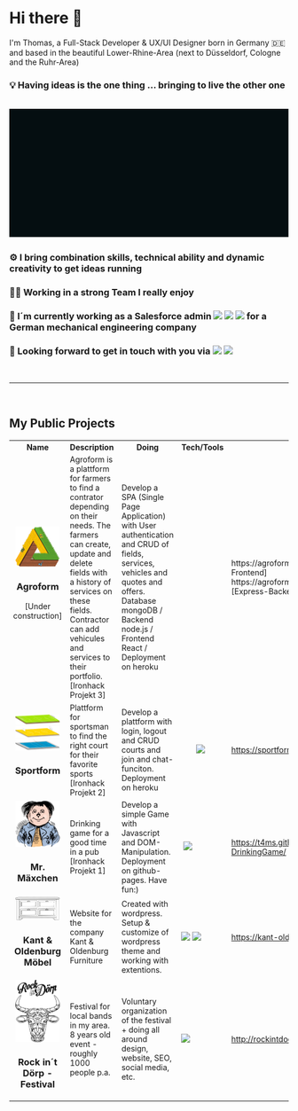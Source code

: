 # Hi there 👋


<div>
<p>I'm Thomas, a Full-Stack Developer & UX/UI Designer born in Germany 🇩🇪 and based in the beautiful Lower-Rhine-Area (next to Düsseldorf, Cologne and the Ruhr-Area)</p>
    <h3>💡 Having ideas is the one thing ... bringing to live the other one</h3>
    <br>
    <img class="imgSvg" src='images/t4ms_introCSS.svg' />
    <h3>⚙️ I bring combination skills, technical ability and dynamic creativity to get ideas running</h3>
    <h3>💪🏻 Working in a strong Team I really enjoy</h3>
    <h3>💼 I´m currently working as a Salesforce admin 
    <a target="_blank" rel="noopener noreferrer" href="https://www.salesforce.com/de/products/sales-cloud/overview/"><img src="https://img.shields.io/badge/sales%20cloud-black?style=plastic&logo=Salesforce" style="max-width:100%;"></a>
    <a target="_blank" rel="noopener noreferrer" href="hhttps://www.salesforce.com/de/products/marketing-cloud/overview/"><img src="https://img.shields.io/badge/Pardot-black?style=plastic&logo=Salesforce" style="max-width:100%;"></a>
    <a target="_blank" rel="noopener noreferrer" href="https://www.salesforce.com/de/products/service-cloud/overview/"><img src="https://img.shields.io/badge/service%20cloud-black?style=plastic&logo=Salesforce" style="max-width:100%;"></a> for a German mechanical engineering company
    </h3>
    <h3>💬 Looking forward to get in touch with you via <a target="_blank" rel="noopener noreferrer" href="https://www.linkedin.com/in/thomas-schweers-1bbb6b168/"><img src="https://img.shields.io/badge/LinkedIn-black?style=plastic&logo=LinkedIn" style="max-width:100%;"></a>
    <a target="_blank" rel="noopener noreferrer" href="mailto:th.schweers@googlemail.com"><img src="https://img.shields.io/badge/Email-black?style=plastic&logo=Gmail" style="max-width:100%;"></a>
    </h3>
</div>
<br>
<hr>
<br>
<h2>My Public Projects</h2>

<table>
<tr>
    <th>Name</th>
    <th>Description</th>
    <th>Doing</th>
    <th>Tech/Tools</th>
    <th>Link</th>
</tr>
<tr>
    <td style="text-align: center"><img width="80px" src="images/agroform.svg">
    <h3>Agroform</h3>
    <p>[Under construction]</p>
    </td>
    <td>Agroform is a plattform for farmers to find a contrator depending on their needs. The farmers can create, update and delete fields with a history of services on these fields. Contractor can add vehicules and services to their portfolio. [Ironhack Projekt 3]</td>
    <td>Develop a SPA (Single Page Application) with User authentication and CRUD of fields, services, vehicles and quotes and offers. Database mongoDB / Backend node.js / Frontend React / Deployment on heroku</td>
        <td>
        <p><a target="_blank" rel="noopener noreferrer" href="https://camo.githubusercontent.com/b78effd0bf898b043de732ebd9a520e93717fa8d0103e471d5af8c93e8f899a8/68747470733a2f2f696d672e736869656c64732e696f2f62616467652f4a6176615363726970742d696e666f726d6174696f6e616c3f7374796c653d666c6174266c6f676f3d4a617661536372697074266c6f676f436f6c6f723d436f6c6f724e616d6526636f6c6f723d626c61636b"><img src="https://camo.githubusercontent.com/b78effd0bf898b043de732ebd9a520e93717fa8d0103e471d5af8c93e8f899a8/68747470733a2f2f696d672e736869656c64732e696f2f62616467652f4a6176615363726970742d696e666f726d6174696f6e616c3f7374796c653d666c6174266c6f676f3d4a617661536372697074266c6f676f436f6c6f723d436f6c6f724e616d6526636f6c6f723d626c61636b" alt="" data-canonical-src="https://img.shields.io/badge/JavaScript-informational?style=flat&amp;logo=JavaScript&amp;logoColor=ColorName&amp;color=black" style="max-width:100%;"></a>
        <a target="_blank" rel="noopener noreferrer" href="https://camo.githubusercontent.com/b949ecbd10638d045aa06dfbaad5f413af9d713ea9191dfbd9842e194723b8e6/68747470733a2f2f696d672e736869656c64732e696f2f62616467652f52656163742d696e666f726d6174696f6e616c3f7374796c653d666c6174266c6f676f3d7265616374266c6f676f436f6c6f723d436f6c6f724e616d6526636f6c6f723d626c61636b"><img src="https://camo.githubusercontent.com/b949ecbd10638d045aa06dfbaad5f413af9d713ea9191dfbd9842e194723b8e6/68747470733a2f2f696d672e736869656c64732e696f2f62616467652f52656163742d696e666f726d6174696f6e616c3f7374796c653d666c6174266c6f676f3d7265616374266c6f676f436f6c6f723d436f6c6f724e616d6526636f6c6f723d626c61636b" alt="" data-canonical-src="https://img.shields.io/badge/React-informational?style=flat&amp;logo=react&amp;logoColor=ColorName&amp;color=black" style="max-width:100%;"></a>
        <a target="_blank" rel="noopener noreferrer" href="https://camo.githubusercontent.com/59082a1ef957ded1e382c17f7b89b0c68819990670475f41fb72cd914b077bda/68747470733a2f2f696d672e736869656c64732e696f2f62616467652f4e6f64652e6a732d696e666f726d6174696f6e616c3f7374796c653d666c6174266c6f676f3d4e6f64652e6a73266c6f676f436f6c6f723d436f6c6f724e616d6526636f6c6f723d626c61636b"><img src="https://camo.githubusercontent.com/59082a1ef957ded1e382c17f7b89b0c68819990670475f41fb72cd914b077bda/68747470733a2f2f696d672e736869656c64732e696f2f62616467652f4e6f64652e6a732d696e666f726d6174696f6e616c3f7374796c653d666c6174266c6f676f3d4e6f64652e6a73266c6f676f436f6c6f723d436f6c6f724e616d6526636f6c6f723d626c61636b" alt="" data-canonical-src="https://img.shields.io/badge/Node.js-informational?style=flat&amp;logo=Node.js&amp;logoColor=ColorName&amp;color=black" style="max-width:100%;"></a>
        <a target="_blank" rel="noopener noreferrer" href="https://camo.githubusercontent.com/3445df3d83ad17675b6e69347dfec71c3b30bc6af7f06282ff51b61b03f664a5/68747470733a2f2f696d672e736869656c64732e696f2f62616467652f457870726573732d696e666f726d6174696f6e616c3f7374796c653d666c6174266c6f676f3d45787072657373266c6f676f436f6c6f723d436f6c6f724e616d6526636f6c6f723d626c61636b"><img src="https://camo.githubusercontent.com/3445df3d83ad17675b6e69347dfec71c3b30bc6af7f06282ff51b61b03f664a5/68747470733a2f2f696d672e736869656c64732e696f2f62616467652f457870726573732d696e666f726d6174696f6e616c3f7374796c653d666c6174266c6f676f3d45787072657373266c6f676f436f6c6f723d436f6c6f724e616d6526636f6c6f723d626c61636b" alt="" data-canonical-src="https://img.shields.io/badge/Express-informational?style=flat&amp;logo=Express&amp;logoColor=ColorName&amp;color=black" style="max-width:100%;"></a>
        <a target="_blank" rel="noopener noreferrer" href="https://camo.githubusercontent.com/352cdc55f45d14518124e1d9ab02f8caa64157d3f7b68c93e12b4568d92597b7/68747470733a2f2f696d672e736869656c64732e696f2f62616467652f4d6f6e676f44422d696e666f726d6174696f6e616c3f7374796c653d666c6174266c6f676f3d4d6f6e676f4442266c6f676f436f6c6f723d436f6c6f724e616d6526636f6c6f723d626c61636b"><img src="https://camo.githubusercontent.com/352cdc55f45d14518124e1d9ab02f8caa64157d3f7b68c93e12b4568d92597b7/68747470733a2f2f696d672e736869656c64732e696f2f62616467652f4d6f6e676f44422d696e666f726d6174696f6e616c3f7374796c653d666c6174266c6f676f3d4d6f6e676f4442266c6f676f436f6c6f723d436f6c6f724e616d6526636f6c6f723d626c61636b" alt="" data-canonical-src="https://img.shields.io/badge/MongoDB-informational?style=flat&amp;logo=MongoDB&amp;logoColor=ColorName&amp;color=black" style="max-width:100%;"></a>
        <a target="_blank" rel="noopener noreferrer" href="https://camo.githubusercontent.com/2a3c7fc231aff520b66d757efebf502941249f8c125a4542531ccda5f3bf77f4/68747470733a2f2f696d672e736869656c64732e696f2f62616467652f4353532d696e666f726d6174696f6e616c3f7374796c653d666c6174266c6f676f3d63737333266c6f676f436f6c6f723d436f6c6f724e616d6526636f6c6f723d626c61636b"><img src="https://camo.githubusercontent.com/2a3c7fc231aff520b66d757efebf502941249f8c125a4542531ccda5f3bf77f4/68747470733a2f2f696d672e736869656c64732e696f2f62616467652f4353532d696e666f726d6174696f6e616c3f7374796c653d666c6174266c6f676f3d63737333266c6f676f436f6c6f723d436f6c6f724e616d6526636f6c6f723d626c61636b" alt="" data-canonical-src="https://img.shields.io/badge/CSS-informational?style=flat&amp;logo=css3&amp;logoColor=ColorName&amp;color=black" style="max-width:100%;"></a>
        <a target="_blank" rel="noopener noreferrer" href="https://camo.githubusercontent.com/db05093db34dc00d974b707eaa3cd2d9e19c047fe776d59ac7144d552ac2ac60/68747470733a2f2f696d672e736869656c64732e696f2f62616467652f536173732d696e666f726d6174696f6e616c3f7374796c653d666c6174266c6f676f3d53617373266c6f676f436f6c6f723d436f6c6f724e616d6526636f6c6f723d626c61636b"><img src="https://camo.githubusercontent.com/db05093db34dc00d974b707eaa3cd2d9e19c047fe776d59ac7144d552ac2ac60/68747470733a2f2f696d672e736869656c64732e696f2f62616467652f536173732d696e666f726d6174696f6e616c3f7374796c653d666c6174266c6f676f3d53617373266c6f676f436f6c6f723d436f6c6f724e616d6526636f6c6f723d626c61636b" alt="" data-canonical-src="https://img.shields.io/badge/Sass-informational?style=flat&amp;logo=Sass&amp;logoColor=ColorName&amp;color=black" style="max-width:100%;"></a>
        <a target="_blank" rel="noopener noreferrer" href="https://camo.githubusercontent.com/8444b01a451e1b946beed4d4dc8f9a6cd3f73ed9979a7da1d0071d444c1e5114/68747470733a2f2f696d672e736869656c64732e696f2f62616467652f6669676d612d696e666f726d6174696f6e616c3f7374796c653d666c6174266c6f676f3d6669676d61266c6f676f436f6c6f723d436f6c6f724e616d6526636f6c6f723d626c61636b"><img src="https://camo.githubusercontent.com/8444b01a451e1b946beed4d4dc8f9a6cd3f73ed9979a7da1d0071d444c1e5114/68747470733a2f2f696d672e736869656c64732e696f2f62616467652f6669676d612d696e666f726d6174696f6e616c3f7374796c653d666c6174266c6f676f3d6669676d61266c6f676f436f6c6f723d436f6c6f724e616d6526636f6c6f723d626c61636b" alt="" data-canonical-src="https://img.shields.io/badge/figma-informational?style=flat&amp;logo=figma&amp;logoColor=ColorName&amp;color=black" style="max-width:100%;"></a>
        <a target="_blank" rel="noopener noreferrer" href="https://camo.githubusercontent.com/d25249fa606a766ac14664d7b2462b8cdc01fc41a365c85d5a5a50dec59bc484/68747470733a2f2f696d672e736869656c64732e696f2f62616467652f4163636573736962696c6974792d696e666f726d6174696f6e616c3f7374796c653d666c6174266c6f676f3d4163636573736962696c697479266c6f676f436f6c6f723d436f6c6f724e616d6526636f6c6f723d626c61636b"><img src="https://camo.githubusercontent.com/d25249fa606a766ac14664d7b2462b8cdc01fc41a365c85d5a5a50dec59bc484/68747470733a2f2f696d672e736869656c64732e696f2f62616467652f4163636573736962696c6974792d696e666f726d6174696f6e616c3f7374796c653d666c6174266c6f676f3d4163636573736962696c697479266c6f676f436f6c6f723d436f6c6f724e616d6526636f6c6f723d626c61636b" alt="" data-canonical-src="https://img.shields.io/badge/Accessibility-informational?style=flat&amp;logo=Accessibility&amp;logoColor=ColorName&amp;color=black" style="max-width:100%;"></a>
        <a target="_blank" rel="noopener noreferrer" href="https://camo.githubusercontent.com/98fc2813520da7bbd412670f4948515368a13959e6964c4e9f12fdbfef62d367/68747470733a2f2f696d672e736869656c64732e696f2f62616467652f4e504d2d696e666f726d6174696f6e616c3f7374796c653d666c6174266c6f676f3d6e706d266c6f676f436f6c6f723d436f6c6f724e616d6526636f6c6f723d626c61636b"><img src="https://camo.githubusercontent.com/98fc2813520da7bbd412670f4948515368a13959e6964c4e9f12fdbfef62d367/68747470733a2f2f696d672e736869656c64732e696f2f62616467652f4e504d2d696e666f726d6174696f6e616c3f7374796c653d666c6174266c6f676f3d6e706d266c6f676f436f6c6f723d436f6c6f724e616d6526636f6c6f723d626c61636b" alt="" data-canonical-src="https://img.shields.io/badge/NPM-informational?style=flat&amp;logo=npm&amp;logoColor=ColorName&amp;color=black" style="max-width:100%;"></a>
        <a target="_blank" rel="noopener noreferrer" href="https://camo.githubusercontent.com/5393f0467e5bad99284d49b27454a9221a9e6e25d13d64979b632e22376a9c35/68747470733a2f2f696d672e736869656c64732e696f2f62616467652f506f73746d616e2d696e666f726d6174696f6e616c3f7374796c653d666c6174266c6f676f3d506f73746d616e266c6f676f436f6c6f723d436f6c6f724e616d6526636f6c6f723d626c61636b"><img src="https://camo.githubusercontent.com/5393f0467e5bad99284d49b27454a9221a9e6e25d13d64979b632e22376a9c35/68747470733a2f2f696d672e736869656c64732e696f2f62616467652f506f73746d616e2d696e666f726d6174696f6e616c3f7374796c653d666c6174266c6f676f3d506f73746d616e266c6f676f436f6c6f723d436f6c6f724e616d6526636f6c6f723d626c61636b" alt="" data-canonical-src="https://img.shields.io/badge/Postman-informational?style=flat&amp;logo=Postman&amp;logoColor=ColorName&amp;color=black" style="max-width:100%;"></a>
        <a target="_blank" rel="noopener noreferrer" href="https://camo.githubusercontent.com/377eea65aac131046810e6bef9b0efcb58ea93802e61c32f1d2d9fc53560bc2c/68747470733a2f2f696d672e736869656c64732e696f2f62616467652f6865726f6b752d696e666f726d6174696f6e616c3f7374796c653d666c6174266c6f676f3d6865726f6b75266c6f676f436f6c6f723d436f6c6f724e616d6526636f6c6f723d626c61636b"><img src="https://camo.githubusercontent.com/377eea65aac131046810e6bef9b0efcb58ea93802e61c32f1d2d9fc53560bc2c/68747470733a2f2f696d672e736869656c64732e696f2f62616467652f6865726f6b752d696e666f726d6174696f6e616c3f7374796c653d666c6174266c6f676f3d6865726f6b75266c6f676f436f6c6f723d436f6c6f724e616d6526636f6c6f723d626c61636b" alt="" data-canonical-src="https://img.shields.io/badge/heroku-informational?style=flat&amp;logo=heroku&amp;logoColor=ColorName&amp;color=black" style="max-width:100%;"></a></p>
    </td>
    <td>
    https://agroform.netlify.app/ [React-Frontend]
    https://agroform.herokuapp.com/ [Express-Backend]
    </td>
</tr>
<tr>
     <td style="text-align: center">
        <img width="80px" src="images/footballCourtsmall.svg">
        <img width="80px" src="images/basketballCourtsmall.svg">
        <img width="80px" src="images/volleyballCourtsmall.svg">
        <h3>Sportform</h3>
     </td>
     <td>Plattform for sportsman to find the right court for their favorite sports [Ironhack Projekt 2]</td>
     <td>Develop a plattform with login, logout and CRUD courts and join and chat-funciton. Deployment on heroku</td>
        <td>
        <a target="_blank" rel="noopener noreferrer" href="https://camo.githubusercontent.com/b78effd0bf898b043de732ebd9a520e93717fa8d0103e471d5af8c93e8f899a8/68747470733a2f2f696d672e736869656c64732e696f2f62616467652f4a6176615363726970742d696e666f726d6174696f6e616c3f7374796c653d666c6174266c6f676f3d4a617661536372697074266c6f676f436f6c6f723d436f6c6f724e616d6526636f6c6f723d626c61636b"><img src="https://camo.githubusercontent.com/b78effd0bf898b043de732ebd9a520e93717fa8d0103e471d5af8c93e8f899a8/68747470733a2f2f696d672e736869656c64732e696f2f62616467652f4a6176615363726970742d696e666f726d6174696f6e616c3f7374796c653d666c6174266c6f676f3d4a617661536372697074266c6f676f436f6c6f723d436f6c6f724e616d6526636f6c6f723d626c61636b" alt="" data-canonical-src="https://img.shields.io/badge/JavaScript-informational?style=flat&amp;logo=JavaScript&amp;logoColor=ColorName&amp;color=black" style="max-width:100%;"></a>
        <a target="_blank" rel="noopener noreferrer" href="https://camo.githubusercontent.com/59082a1ef957ded1e382c17f7b89b0c68819990670475f41fb72cd914b077bda/68747470733a2f2f696d672e736869656c64732e696f2f62616467652f4e6f64652e6a732d696e666f726d6174696f6e616c3f7374796c653d666c6174266c6f676f3d4e6f64652e6a73266c6f676f436f6c6f723d436f6c6f724e616d6526636f6c6f723d626c61636b"><img src="https://camo.githubusercontent.com/59082a1ef957ded1e382c17f7b89b0c68819990670475f41fb72cd914b077bda/68747470733a2f2f696d672e736869656c64732e696f2f62616467652f4e6f64652e6a732d696e666f726d6174696f6e616c3f7374796c653d666c6174266c6f676f3d4e6f64652e6a73266c6f676f436f6c6f723d436f6c6f724e616d6526636f6c6f723d626c61636b" alt="" data-canonical-src="https://img.shields.io/badge/Node.js-informational?style=flat&amp;logo=Node.js&amp;logoColor=ColorName&amp;color=black" style="max-width:100%;"></a>
        <a target="_blank" rel="noopener noreferrer" href="https://camo.githubusercontent.com/352cdc55f45d14518124e1d9ab02f8caa64157d3f7b68c93e12b4568d92597b7/68747470733a2f2f696d672e736869656c64732e696f2f62616467652f4d6f6e676f44422d696e666f726d6174696f6e616c3f7374796c653d666c6174266c6f676f3d4d6f6e676f4442266c6f676f436f6c6f723d436f6c6f724e616d6526636f6c6f723d626c61636b"><img src="https://camo.githubusercontent.com/352cdc55f45d14518124e1d9ab02f8caa64157d3f7b68c93e12b4568d92597b7/68747470733a2f2f696d672e736869656c64732e696f2f62616467652f4d6f6e676f44422d696e666f726d6174696f6e616c3f7374796c653d666c6174266c6f676f3d4d6f6e676f4442266c6f676f436f6c6f723d436f6c6f724e616d6526636f6c6f723d626c61636b" alt="" data-canonical-src="https://img.shields.io/badge/MongoDB-informational?style=flat&amp;logo=MongoDB&amp;logoColor=ColorName&amp;color=black" style="max-width:100%;"></a>
        <a target="_blank" rel="noopener noreferrer" href="https://camo.githubusercontent.com/2a3c7fc231aff520b66d757efebf502941249f8c125a4542531ccda5f3bf77f4/68747470733a2f2f696d672e736869656c64732e696f2f62616467652f4353532d696e666f726d6174696f6e616c3f7374796c653d666c6174266c6f676f3d63737333266c6f676f436f6c6f723d436f6c6f724e616d6526636f6c6f723d626c61636b"><img src="https://camo.githubusercontent.com/2a3c7fc231aff520b66d757efebf502941249f8c125a4542531ccda5f3bf77f4/68747470733a2f2f696d672e736869656c64732e696f2f62616467652f4353532d696e666f726d6174696f6e616c3f7374796c653d666c6174266c6f676f3d63737333266c6f676f436f6c6f723d436f6c6f724e616d6526636f6c6f723d626c61636b" alt="" data-canonical-src="https://img.shields.io/badge/CSS-informational?style=flat&amp;logo=css3&amp;logoColor=ColorName&amp;color=black" style="max-width:100%;"></a>
        <a target="_blank" rel="noopener noreferrer" href="https://camo.githubusercontent.com/db05093db34dc00d974b707eaa3cd2d9e19c047fe776d59ac7144d552ac2ac60/68747470733a2f2f696d672e736869656c64732e696f2f62616467652f536173732d696e666f726d6174696f6e616c3f7374796c653d666c6174266c6f676f3d53617373266c6f676f436f6c6f723d436f6c6f724e616d6526636f6c6f723d626c61636b"><img src="https://camo.githubusercontent.com/db05093db34dc00d974b707eaa3cd2d9e19c047fe776d59ac7144d552ac2ac60/68747470733a2f2f696d672e736869656c64732e696f2f62616467652f536173732d696e666f726d6174696f6e616c3f7374796c653d666c6174266c6f676f3d53617373266c6f676f436f6c6f723d436f6c6f724e616d6526636f6c6f723d626c61636b" alt="" data-canonical-src="https://img.shields.io/badge/Sass-informational?style=flat&amp;logo=Sass&amp;logoColor=ColorName&amp;color=black" style="max-width:100%;"></a>
        <a target="_blank" rel="noopener noreferrer" href="https://camo.githubusercontent.com/8444b01a451e1b946beed4d4dc8f9a6cd3f73ed9979a7da1d0071d444c1e5114/68747470733a2f2f696d672e736869656c64732e696f2f62616467652f6669676d612d696e666f726d6174696f6e616c3f7374796c653d666c6174266c6f676f3d6669676d61266c6f676f436f6c6f723d436f6c6f724e616d6526636f6c6f723d626c61636b"><img src="https://camo.githubusercontent.com/8444b01a451e1b946beed4d4dc8f9a6cd3f73ed9979a7da1d0071d444c1e5114/68747470733a2f2f696d672e736869656c64732e696f2f62616467652f6669676d612d696e666f726d6174696f6e616c3f7374796c653d666c6174266c6f676f3d6669676d61266c6f676f436f6c6f723d436f6c6f724e616d6526636f6c6f723d626c61636b" alt="" data-canonical-src="https://img.shields.io/badge/figma-informational?style=flat&amp;logo=figma&amp;logoColor=ColorName&amp;color=black" style="max-width:100%;"></a>
        <a target="_blank" rel="noopener noreferrer" href="https://camo.githubusercontent.com/98fc2813520da7bbd412670f4948515368a13959e6964c4e9f12fdbfef62d367/68747470733a2f2f696d672e736869656c64732e696f2f62616467652f4e504d2d696e666f726d6174696f6e616c3f7374796c653d666c6174266c6f676f3d6e706d266c6f676f436f6c6f723d436f6c6f724e616d6526636f6c6f723d626c61636b"><img src="https://camo.githubusercontent.com/98fc2813520da7bbd412670f4948515368a13959e6964c4e9f12fdbfef62d367/68747470733a2f2f696d672e736869656c64732e696f2f62616467652f4e504d2d696e666f726d6174696f6e616c3f7374796c653d666c6174266c6f676f3d6e706d266c6f676f436f6c6f723d436f6c6f724e616d6526636f6c6f723d626c61636b" alt="" data-canonical-src="https://img.shields.io/badge/NPM-informational?style=flat&amp;logo=npm&amp;logoColor=ColorName&amp;color=black" style="max-width:100%;"></a>
        <a target="_blank" rel="noopener noreferrer" href="https://img.shields.io/badge/HTML-black?style=plastic&logo=HTML5"><img src="https://img.shields.io/badge/HTML-black?style=plastic&logo=HTML5" style="max-width:100%;"></a>
        <a target="_blank" rel="noopener noreferrer" href="https://camo.
        <a target="_blank" rel="noopener noreferrer" href="https://camo.githubusercontent.com/5393f0467e5bad99284d49b27454a9221a9e6e25d13d64979b632e22376a9c35/68747470733a2f2f696d672e736869656c64732e696f2f62616467652f506f73746d616e2d696e666f726d6174696f6e616c3f7374796c653d666c6174266c6f676f3d506f73746d616e266c6f676f436f6c6f723d436f6c6f724e616d6526636f6c6f723d626c61636b"><img src="https://camo.githubusercontent.com/5393f0467e5bad99284d49b27454a9221a9e6e25d13d64979b632e22376a9c35/68747470733a2f2f696d672e736869656c64732e696f2f62616467652f506f73746d616e2d696e666f726d6174696f6e616c3f7374796c653d666c6174266c6f676f3d506f73746d616e266c6f676f436f6c6f723d436f6c6f724e616d6526636f6c6f723d626c61636b" alt="" data-canonical-src="https://img.shields.io/badge/Postman-informational?style=flat&amp;logo=Postman&amp;logoColor=ColorName&amp;color=black" style="max-width:100%;"></a>
        <a target="_blank" rel="noopener noreferrer" href="https://camo.githubusercontent.com/377eea65aac131046810e6bef9b0efcb58ea93802e61c32f1d2d9fc53560bc2c/68747470733a2f2f696d672e736869656c64732e696f2f62616467652f6865726f6b752d696e666f726d6174696f6e616c3f7374796c653d666c6174266c6f676f3d6865726f6b75266c6f676f436f6c6f723d436f6c6f724e616d6526636f6c6f723d626c61636b"><img src="https://camo.githubusercontent.com/377eea65aac131046810e6bef9b0efcb58ea93802e61c32f1d2d9fc53560bc2c/68747470733a2f2f696d672e736869656c64732e696f2f62616467652f6865726f6b752d696e666f726d6174696f6e616c3f7374796c653d666c6174266c6f676f3d6865726f6b75266c6f676f436f6c6f723d436f6c6f724e616d6526636f6c6f723d626c61636b" alt="" data-canonical-src="https://img.shields.io/badge/heroku-informational?style=flat&amp;logo=heroku&amp;logoColor=ColorName&amp;color=black" style="max-width:100%;"></a>
    </td>
    <td>
        <a href="https://sportform.herokuapp.com/">https://sportform.herokuapp.com/</a>
    </td>
   </tr>
   <tr>
    <td style="text-align: center">
        <img width="80px" src="images/maexchen.svg">
        <h3>Mr. Mäxchen</h3>
    </td>
    <td>Drinking game for a good time in a pub [Ironhack Projekt 1]</td>
    <td>Develop a simple Game with Javascript and DOM-Manipulation. Deployment on github-pages. Have fun:)</td>
    <td>
        <a target="_blank" rel="noopener noreferrer" href="https://camo.githubusercontent.com/b78effd0bf898b043de732ebd9a520e93717fa8d0103e471d5af8c93e8f899a8/68747470733a2f2f696d672e736869656c64732e696f2f62616467652f4a6176615363726970742d696e666f726d6174696f6e616c3f7374796c653d666c6174266c6f676f3d4a617661536372697074266c6f676f436f6c6f723d436f6c6f724e616d6526636f6c6f723d626c61636b"><img src="https://camo.githubusercontent.com/b78effd0bf898b043de732ebd9a520e93717fa8d0103e471d5af8c93e8f899a8/68747470733a2f2f696d672e736869656c64732e696f2f62616467652f4a6176615363726970742d696e666f726d6174696f6e616c3f7374796c653d666c6174266c6f676f3d4a617661536372697074266c6f676f436f6c6f723d436f6c6f724e616d6526636f6c6f723d626c61636b" alt="" data-canonical-src="https://img.shields.io/badge/JavaScript-informational?style=flat&amp;logo=JavaScript&amp;logoColor=ColorName&amp;color=black" style="max-width:100%;"></a>
        <a target="_blank" rel="noopener noreferrer" href="https://img.shields.io/badge/HTML-black?style=plastic&logo=HTML5"><img src="https://img.shields.io/badge/HTML-black?style=plastic&logo=HTML5" style="max-width:100%;"></a>
        <a target="_blank" rel="noopener noreferrer" href="https://camo.
        <a target="_blank" rel="noopener noreferrer" href="https://camo.githubusercontent.com/2a3c7fc231aff520b66d757efebf502941249f8c125a4542531ccda5f3bf77f4/68747470733a2f2f696d672e736869656c64732e696f2f62616467652f4353532d696e666f726d6174696f6e616c3f7374796c653d666c6174266c6f676f3d63737333266c6f676f436f6c6f723d436f6c6f724e616d6526636f6c6f723d626c61636b"><img src="https://camo.githubusercontent.com/2a3c7fc231aff520b66d757efebf502941249f8c125a4542531ccda5f3bf77f4/68747470733a2f2f696d672e736869656c64732e696f2f62616467652f4353532d696e666f726d6174696f6e616c3f7374796c653d666c6174266c6f676f3d63737333266c6f676f436f6c6f723d436f6c6f724e616d6526636f6c6f723d626c61636b" alt="" data-canonical-src="https://img.shields.io/badge/CSS-informational?style=flat&amp;logo=css3&amp;logoColor=ColorName&amp;color=black" style="max-width:100%;"></a>
        <a target="_blank" rel="noopener noreferrer" href="https://camo.githubusercontent.com/377eea65aac131046810e6bef9b0efcb58ea93802e61c32f1d2d9fc53560bc2c/68747470733a2f2f696d672e736869656c64732e696f2f62616467652f6865726f6b752d696e666f726d6174696f6e616c3f7374796c653d666c6174266c6f676f3d6865726f6b75266c6f676f436f6c6f723d436f6c6f724e616d6526636f6c6f723d626c61636b"><img src="https://camo.githubusercontent.com/377eea65aac131046810e6bef9b0efcb58ea93802e61c32f1d2d9fc53560bc2c/68747470733a2f2f696d672e736869656c64732e696f2f62616467652f6865726f6b752d696e666f726d6174696f6e616c3f7374796c653d666c6174266c6f676f3d6865726f6b75266c6f676f436f6c6f723d436f6c6f724e616d6526636f6c6f723d626c61636b" alt="" data-canonical-src="https://img.shields.io/badge/heroku-informational?style=flat&amp;logo=heroku&amp;logoColor=ColorName&amp;color=black" style="max-width:100%;"></a>
      </td>
      <td>
      <a href="https://t4ms.github.io/Mr.Maexchen-DrinkingGame/">https://t4ms.github.io/Mr.Maexchen-DrinkingGame/ </a>
      </td>
</tr>
<tr>
    <td style="text-align: center">
        <img width="80px" src="images/ICON-restaurierung.svg">
        <h3>Kant & Oldenburg Möbel</h3>
    </td>
    <td>Website for the company Kant & Oldenburg Furniture</td>
    <td>Created with wordpress. Setup & customize of wordpress theme and working with extentions.</td>
    <td>
        <a target="_blank" rel="noopener noreferrer" href="https://img.shields.io/badge/wordpress-black?style=plastic&logo=WordPress"><img src="https://img.shields.io/badge/wordpress-black?style=plastic&logo=WordPress" style="max-width:100%;"></a>
        <a target="_blank" rel="noopener noreferrer" href="https://img.shields.io/badge/HTML-black?style=plastic&logo=HTML5"><img src="https://img.shields.io/badge/HTML-black?style=plastic&logo=HTML5" style="max-width:100%;"></a>
        <a target="_blank" rel="noopener noreferrer" href="https://camo.githubusercontent.com/2a3c7fc231aff520b66d757efebf502941249f8c125a4542531ccda5f3bf77f4/68747470733a2f2f696d672e736869656c64732e696f2f62616467652f4353532d696e666f726d6174696f6e616c3f7374796c653d666c6174266c6f676f3d63737333266c6f676f436f6c6f723d436f6c6f724e616d6526636f6c6f723d626c61636b"><img src="https://camo.githubusercontent.com/2a3c7fc231aff520b66d757efebf502941249f8c125a4542531ccda5f3bf77f4/68747470733a2f2f696d672e736869656c64732e696f2f62616467652f4353532d696e666f726d6174696f6e616c3f7374796c653d666c6174266c6f676f3d63737333266c6f676f436f6c6f723d436f6c6f724e616d6526636f6c6f723d626c61636b" alt="" data-canonical-src="https://img.shields.io/badge/CSS-informational?style=flat&amp;logo=css3&amp;logoColor=ColorName&amp;color=black" style="max-width:100%;"></a>
      </td>
      <td>
      <a href="https://kant-oldenburg.de/">https://kant-oldenburg.de/</a>
      </td>
</tr>
<tr>
    <td style="text-align: center">
        <img width="80px" src="images/rid.svg">
        <h3>Rock in´t Dörp - Festival</h3>
    </td>
    <td>Festival for local bands in my area. 8 years old event - roughly 1000 people p.a.</td>
    <td>Voluntary organization of the festival + doing all around design, website, SEO, social media, etc.</td>
    <td>
        <a target="_blank" rel="noopener noreferrer" href="https://img.shields.io/badge/HTML-black?style=plastic&logo=HTML5"><img src="https://img.shields.io/badge/HTML-black?style=plastic&logo=HTML5" style="max-width:100%;"></a>
        <a target="_blank" rel="noopener noreferrer" href="https://camo.githubusercontent.com/2a3c7fc231aff520b66d757efebf502941249f8c125a4542531ccda5f3bf77f4/68747470733a2f2f696d672e736869656c64732e696f2f62616467652f4353532d696e666f726d6174696f6e616c3f7374796c653d666c6174266c6f676f3d63737333266c6f676f436f6c6f723d436f6c6f724e616d6526636f6c6f723d626c61636b"><img src="https://camo.githubusercontent.com/2a3c7fc231aff520b66d757efebf502941249f8c125a4542531ccda5f3bf77f4/68747470733a2f2f696d672e736869656c64732e696f2f62616467652f4353532d696e666f726d6174696f6e616c3f7374796c653d666c6174266c6f676f3d63737333266c6f676f436f6c6f723d436f6c6f724e616d6526636f6c6f723d626c61636b" alt="" data-canonical-src="https://img.shields.io/badge/CSS-informational?style=flat&amp;logo=css3&amp;logoColor=ColorName&amp;color=black" style="max-width:100%;"></a>
      </td>
      <td>
      <a href="http://rockintdoerp.de/">http://rockintdoerp.de/</a>
      </td>
</tr>
</table>
